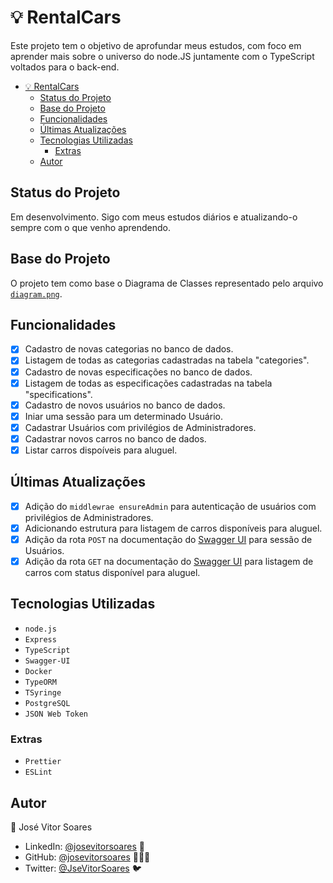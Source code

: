 # 💡 RentalCars

Este projeto tem o objetivo de aprofundar meus estudos, com foco em aprender mais sobre o universo do node.JS juntamente com o TypeScript voltados para o back-end.

<!-- # Tópicos -->

- [💡 RentalCars](#-rentalcars)
  - [Status do Projeto](#status-do-projeto)
  - [Base do Projeto](#base-do-projeto)
  - [Funcionalidades](#funcionalidades)
  - [Últimas Atualizações](#últimas-atualizações)
  - [Tecnologias Utilizadas](#tecnologias-utilizadas)
    - [Extras](#extras)
  - [Autor](#autor)

## Status do Projeto

Em desenvolvimento. Sigo com meus estudos diários e atualizando-o sempre com o que venho aprendendo.

## Base do Projeto

O projeto tem como base o Diagrama de Classes representado pelo arquivo [`diagram.png`](https://github.com/josevitorsoares/rental_cars/blob/main/diagram.png).

## Funcionalidades

- [x] Cadastro de novas categorias no banco de dados.
- [x] Listagem de todas as categorias cadastradas na tabela "categories".
- [x] Cadastro de novas especificações no banco de dados.
- [x] Listagem de todas as especificações cadastradas na tabela "specifications".
- [x] Cadastro de novos usuários no banco de dados.
- [x] Iniar uma sessão para um determinado Usuário.
- [x] Cadastrar Usuários com privilégios de Administradores.
- [x] Cadastrar novos carros no banco de dados.
- [x] Listar carros dispoíveis para aluguel.

## Últimas Atualizações

- [x] Adição do `middlewrae ensureAdmin` para autenticação de usuários com privilégios de Administradores.
- [x] Adicionando estrutura para listagem de carros disponíveis para aluguel.
- [x] Adição da rota `POST` na documentação do [Swagger UI](https://swagger.io/specification/v3/) para sessão de Usuários.
- [x] Adição da rota `GET` na documentação do [Swagger UI](https://swagger.io/specification/v3/) para listagem de carros com status disponível para aluguel.

## Tecnologias Utilizadas

- `node.js`
- `Express`
- `TypeScript`
- `Swagger-UI`
- `Docker`
- `TypeORM`
- `TSyringe`
- `PostgreSQL`
- `JSON Web Token`

### Extras

- `Prettier`
- `ESLint`

## Autor

👤 José Vitor Soares

- LinkedIn: [@josevitorsoares](https://www.linkedin.com/in/josevitorsoares/) 🔗
- GitHub: [@josevitorsoares](https://github.com/josevitorsoares) 👨🏻‍💻
- Twitter: [@JseVitorSoares](https://twitter.com/JseVitorSoares) 🐦
